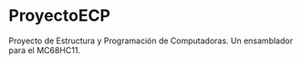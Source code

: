 # ProyectoECP
Proyecto de Estructura y Programación de Computadoras. Un ensamblador para el MC68HC11.
